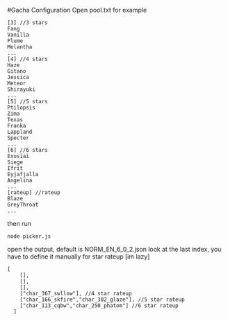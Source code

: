#Gacha Configuration
Open pool.txt for example
```
[3] //3 stars
Fang
Vanilla
Plume
Melantha
...
[4] //4 stars
Haze
Gitano
Jessica
Meteor
Shirayuki
...
[5] //5 stars
Ptilopsis
Zima
Texas
Franka
Lappland
Specter
...
[6] //6 stars
Exusiai
Siege
Ifrit
Eyjafjalla
Angelina
...
[rateup] //rateup
Blaze
GreyThroat
...
```
then run
```
node picker.js
```
open the output, default is NORM_EN_6_0_2.json
look at the last index, you have to define it manually for star rateup [im lazy]
```
[
  	[],
  	[],
  	[],
  	["char_367_swllow"], //4 star rateup
  	["char_166_skfire","char_302_glaze"], //5 star rateup
  	["char_113_cqbw","char_250_phatom"] //6 star rateup
  ]
```